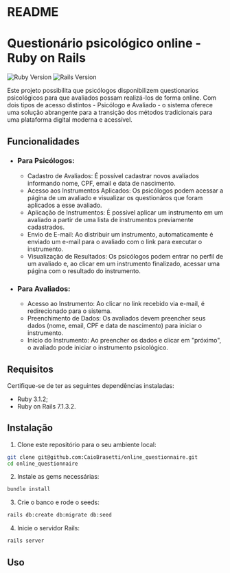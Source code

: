 # README

# Questionário psicológico online - Ruby on Rails

![Ruby Version](https://img.shields.io/badge/Ruby-3.1.2-red.svg)
![Rails Version](https://img.shields.io/badge/Rails-7.1.3.2-orange.svg)

Este projeto possibilita que psicólogos disponibilizem questionarios psicológicos para que avaliados possam realizá-los de forma online. Com dois tipos de acesso distintos - Psicólogo e Avaliado - o sistema oferece uma solução abrangente para a transição dos métodos tradicionais para uma plataforma digital moderna e acessível.
## Funcionalidades

* ### Para Psicólogos:
  * Cadastro de Avaliados: É possível cadastrar novos avaliados informando nome, CPF, email e data de nascimento.
  * Acesso aos Instrumentos Aplicados: Os psicólogos podem acessar a página de um avaliado e visualizar os questionáros que foram aplicados a esse avaliado.
  * Aplicação de Instrumentos: É possível aplicar um instrumento em um avaliado a partir de uma lista de instrumentos previamente cadastrados.
  * Envio de E-mail: Ao distribuir um instrumento, automaticamente é enviado um e-mail para o avaliado com o link para executar o instrumento.
  * Visualização de Resultados: Os psicólogos podem entrar no perfil de um avaliado e, ao clicar em um instrumento finalizado, acessar uma página com o resultado do instrumento.
  
* ###  Para Avaliados:
  * Acesso ao Instrumento: Ao clicar no link recebido via e-mail, é redirecionado para o sistema.
  * Preenchimento de Dados: Os avaliados devem preencher seus dados (nome, email, CPF e data de nascimento) para iniciar o instrumento.
  * Início do Instrumento: Ao preencher os dados e clicar em "próximo", o avaliado pode iniciar o instrumento psicológico.

  
## Requisitos

Certifique-se de ter as seguintes dependências instaladas:

- Ruby 3.1.2;
- Ruby on Rails 7.1.3.2.

## Instalação

1. Clone este repositório para o seu ambiente local:

```bash
git clone git@github.com:CaioBrasetti/online_questionnaire.git
cd online_questionnaire
```

2. Instale as gems necessárias:

```bash
bundle install
```

3. Crie o banco e rode o seeds:

```bash
rails db:create db:migrate db:seed
```

4. Inicie o servidor Rails:

```bash
rails server
```

## Uso
```

```
